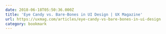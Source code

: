 ```yaml
---
date: 2018-06-18T05:50:36.000Z
title: 'Eye Candy vs. Bare-Bones in UI Design | UX Magazine'
url: https://uxmag.com/articles/eye-candy-vs-bare-bones-in-ui-design
category: bookmark
---
```

